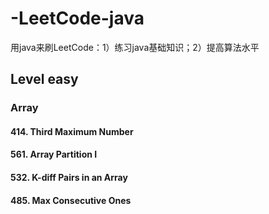 # -LeetCode-java
用java来刷LeetCode：1）练习java基础知识；2）提高算法水平
## Level easy
### Array
#### 414. Third Maximum Number
#### 561. Array Partition I
#### 532. K-diff Pairs in an Array
#### 485. Max Consecutive Ones

